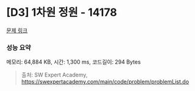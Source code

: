 # [D3] 1차원 정원 - 14178 

[문제 링크](https://swexpertacademy.com/main/code/problem/problemDetail.do?contestProbId=AX_N3oSqcyUDFARi) 

### 성능 요약

메모리: 64,884 KB, 시간: 1,300 ms, 코드길이: 294 Bytes



> 출처: SW Expert Academy, https://swexpertacademy.com/main/code/problem/problemList.do